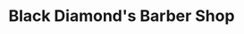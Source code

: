 ---
title: "Black Diamond's Barber Shop"
url: /louisville/black-diamonds-barber-shop/
shop: Friseur
---